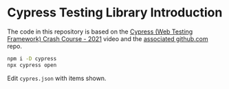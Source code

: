 # Cypress Testing Library Introduction

The code in this repository is based on the
[Cypress (Web Testing Framework) Crash Course - 2021](https://youtu.be/avb-VDa3ZG4)
video and the
[associated github.com](https://github.com/harblaith7/cypress-crash-course)
repo.

```bash
npm i -D cypress
npx cypress open
```

Edit `cypres.json` with items shown.